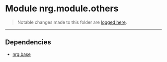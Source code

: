 # Module nrg.module.others

> Notable changes made to this folder are [logged here](doc/CHANGELOG.md).

***
## Dependencies
* [nrg.base](ZEBASE/src/nrg/base/README.md)
